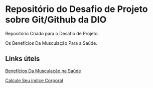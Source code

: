# Repositório do Desafio de Projeto sobre Git/Github da DIO 
Repositório Criado para o Desafio de Projeto.

Os Benefícios Da Musculação Para a Saúde.

## Links úteis
[Benefícios Da Musculação na Saúde](https://www.marinha.mil.br/saudenaval/os-benef%C3%ADcios-da-muscula%C3%A7%C3%A3o-para-sa%C3%BAde#:~:text=A%20muscula%C3%A7%C3%A3o%20melhora%20o%20condicionamento,e%20garante%20mais%20disposi%C3%A7%C3%A3o%20f%C3%ADsica.)

[Calcule Seu índice Corporal](https://centrodeobesidadeediabetes.org.br/tudo-sobre-obesidade/calculadora-de-imc/#:~:text=Compartilhar%3A,ao%20quadrado%20(em%20metros).)
